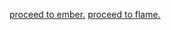 [proceed to ember.]([url](https://rawconcrete.github.io/firebrand/ember.html))
[proceed to flame.]([url](https://rawconcrete.github.io/firebrand/flame.html))
